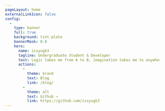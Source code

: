 ```yaml
---
pageLayout: home
externalLinkIcon: false
config:
  -
    type: banner
    full: true
    background: tint-plate
    bannerMask: 0.6
    hero:
      name: issyugk3
      tagline: Undergraduate Student & Developer
      text: Logic takes me from A to B, imagination takes me to anywhere.
      actions:
        -
          theme: brand
          text: Blog
          link: /blog/
        -
          theme: alt
          text: Github →
          link: https://github.com/issyugk3
---
```

